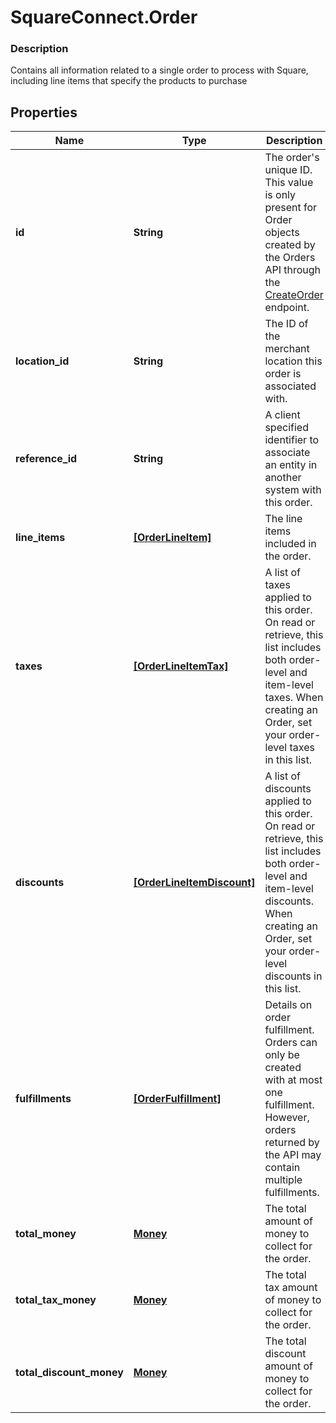 # SquareConnect.Order

### Description

Contains all information related to a single order to process with Square, including line items that specify the products to purchase

## Properties
Name | Type | Description | Notes
------------ | ------------- | ------------- | -------------
**id** | **String** | The order&#39;s unique ID.  This value is only present for Order objects created by the Orders API through the [CreateOrder](#endpoint-createorder) endpoint. | [optional] 
**location_id** | **String** | The ID of the merchant location this order is associated with. | 
**reference_id** | **String** | A client specified identifier to associate an entity in another system with this order. | [optional] 
**line_items** | [**[OrderLineItem]**](OrderLineItem.md) | The line items included in the order. | [optional] 
**taxes** | [**[OrderLineItemTax]**](OrderLineItemTax.md) | A list of taxes applied to this order. On read or retrieve, this list includes both order-level and item-level taxes. When creating an Order, set your order-level taxes in this list. | [optional] 
**discounts** | [**[OrderLineItemDiscount]**](OrderLineItemDiscount.md) | A list of discounts applied to this order. On read or retrieve, this list includes both order-level and item-level discounts. When creating an Order, set your order-level discounts in this list. | [optional] 
**fulfillments** | [**[OrderFulfillment]**](OrderFulfillment.md) | Details on order fulfillment.  Orders can only be created with at most one fulfillment. However, orders returned by the API may contain multiple fulfillments. | [optional] 
**total_money** | [**Money**](Money.md) | The total amount of money to collect for the order. | [optional] 
**total_tax_money** | [**Money**](Money.md) | The total tax amount of money to collect for the order. | [optional] 
**total_discount_money** | [**Money**](Money.md) | The total discount amount of money to collect for the order. | [optional] 


